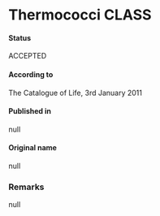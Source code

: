# Thermococci CLASS

#### Status
ACCEPTED

#### According to
The Catalogue of Life, 3rd January 2011

#### Published in
null

#### Original name
null

### Remarks
null